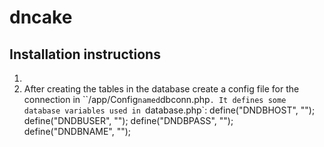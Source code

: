 dncake
======
Installation instructions
-------------------------

1.
2. After creating the tables in the database create a config file for the connection in ``/app/Config` named `dbconn.php`. It defines some database variables used in `database.php`:
    define("DNDBHOST", "<DBHOST>");
    define("DNDBUSER", "<DBUSER>");
    define("DNDBPASS", "<DBPASS>");
    define("DNDBNAME", "<DBNAME>");

